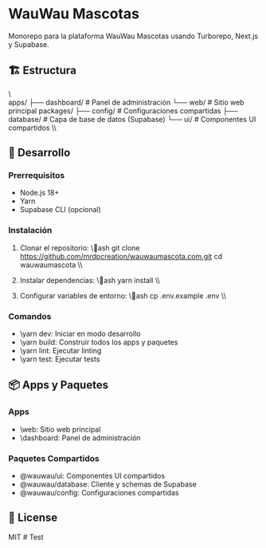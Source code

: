 ﻿# WauWau Mascotas

Monorepo para la plataforma WauWau Mascotas usando Turborepo, Next.js y Supabase.

## 🏗 Estructura

\\\
apps/
  ├── dashboard/    # Panel de administración
  └── web/         # Sitio web principal
packages/
  ├── config/      # Configuraciones compartidas
  ├── database/    # Capa de base de datos (Supabase)
  └── ui/          # Componentes UI compartidos
\\\

## 🚀 Desarrollo

### Prerrequisitos

- Node.js 18+
- Yarn
- Supabase CLI (opcional)

### Instalación

1. Clonar el repositorio:
   \\\ash
   git clone https://github.com/mrdpcreation/wauwaumascota.com.git
   cd wauwaumascota
   \\\

2. Instalar dependencias:
   \\\ash
   yarn install
   \\\

3. Configurar variables de entorno:
   \\\ash
   cp .env.example .env
   \\\

### Comandos

- \yarn dev\: Iniciar en modo desarrollo
- \yarn build\: Construir todos los apps y paquetes
- \yarn lint\: Ejecutar linting
- \yarn test\: Ejecutar tests

## 📦 Apps y Paquetes

### Apps

- \web\: Sitio web principal
- \dashboard\: Panel de administración

### Paquetes Compartidos

- \@wauwau/ui\: Componentes UI compartidos
- \@wauwau/database\: Cliente y schemas de Supabase
- \@wauwau/config\: Configuraciones compartidas

## 📝 License

MIT
#   T e s t  
 